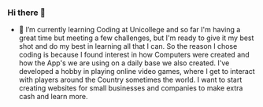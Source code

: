 ### Hi there 👋

- 🌱 I’m currently learning Coding at Unicollege and so far I'm having a great time but meeting a few challenges, but I'm ready to give it my best shot and do my best in 
learning all that I can. So the reason I chose coding is because I found interest in how Computers were created and how the App's we are using on a daily base we also created.
I've developed a hobby in playing online video games, where I get to interact with players around the Country sometimes the world. 
I want to start creating websites for small businesses and companies to make extra cash and learn more.
